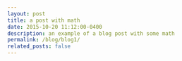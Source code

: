 ```yaml
---
layout: post
title: a post with math
date: 2015-10-20 11:12:00-0400
description: an example of a blog post with some math
permalink: /blog/blog1/
related_posts: false
---
```

